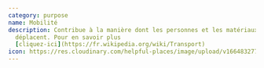 ```yaml
---
category: purpose
name: Mobilité
description: Contribue à la manière dont les personnes et les matériaux se
  déplacent. Pour en savoir plus
  [cliquez-ici](https://fr.wikipedia.org/wiki/Transport)
icon: https://res.cloudinary.com/helpful-places/image/upload/v1664832771/dtpr-icons/purpose/mobility_eccl5u.svg
---
```

